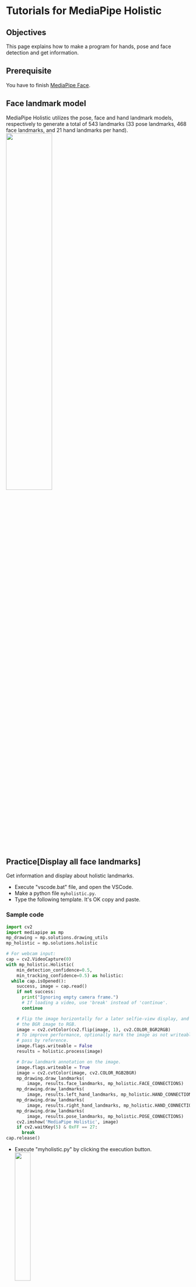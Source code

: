 # Tutorials for MediaPipe Holistic

## Objectives
This page explains how to make a program for hands, pose and face detection and get information.

## Prerequisite
You have to finish [MediaPipe Face](../mediapipe/face.md).

## Face landmark model
MediaPipe Holistic utilizes the pose, face and hand landmark models,  respectively to generate a total of 543 landmarks (33 pose landmarks, 468 face landmarks, and 21 hand landmarks per hand).<br>
<image src="../image/holistic_sports_and_gestures_example.gif" width="50%" height="50%">

## Practice[Display all face landmarks]
  Get information and display about holistic landmarks.
  - Execute "vscode.bat" file, and open the VSCode.
  - Make a python file `myholistic.py`. 
  - Type the following template. It's OK copy and paste.

### Sample code
```python
import cv2
import mediapipe as mp
mp_drawing = mp.solutions.drawing_utils
mp_holistic = mp.solutions.holistic

# For webcam input:
cap = cv2.VideoCapture(0)
with mp_holistic.Holistic(
    min_detection_confidence=0.5,
    min_tracking_confidence=0.5) as holistic:
  while cap.isOpened():
    success, image = cap.read()
    if not success:
      print("Ignoring empty camera frame.")
      # If loading a video, use 'break' instead of 'continue'.
      continue

    # Flip the image horizontally for a later selfie-view display, and convert
    # the BGR image to RGB.
    image = cv2.cvtColor(cv2.flip(image, 1), cv2.COLOR_BGR2RGB)
    # To improve performance, optionally mark the image as not writeable to
    # pass by reference.
    image.flags.writeable = False
    results = holistic.process(image)

    # Draw landmark annotation on the image.
    image.flags.writeable = True
    image = cv2.cvtColor(image, cv2.COLOR_RGB2BGR)
    mp_drawing.draw_landmarks(
        image, results.face_landmarks, mp_holistic.FACE_CONNECTIONS)
    mp_drawing.draw_landmarks(
        image, results.left_hand_landmarks, mp_holistic.HAND_CONNECTIONS)
    mp_drawing.draw_landmarks(
        image, results.right_hand_landmarks, mp_holistic.HAND_CONNECTIONS)
    mp_drawing.draw_landmarks(
        image, results.pose_landmarks, mp_holistic.POSE_CONNECTIONS)
    cv2.imshow('MediaPipe Holistic', image)
    if cv2.waitKey(5) & 0xFF == 27:
      break
cap.release()
```
  - Execute "myholistic.py" by clicking the execution button.<br>
  <image src="../image/holistic.png" width="30%" height="30%"><br>
  - If you want to stop this program, press "Esc" key while the preview window is active.


## Exercise[Holistic1]
 - Make a simple game like [Exercise[Face3]](../mediapipe/face.md#exerciseface3) using the information from hands.

### ![#f03c15](https://via.placeholder.com/15/f03c15/000000?text=+)Checkpoint
It's OK, you can finish the Exercise[Holistic1].

## Exercise[Holistic2]
 - Make a simple game like [Exercise[Face3]](../mediapipe/face.md#exerciseface3) using the information from pose.

### ![#f03c15](https://via.placeholder.com/15/f03c15/000000?text=+)Checkpoint
It's OK, you can finish the Exercise[Holistic2].

## Exercise[Holistic3]
 - Make a simple game like [Exercise[Face3]](../mediapipe/face.md#exerciseface3) using the information from face.

### ![#f03c15](https://via.placeholder.com/15/f03c15/000000?text=+)Checkpoint
It's OK, you can finish the Exercise[Holistic3].
    
---

[README](../README.md)
